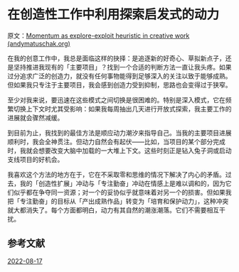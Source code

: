 # 在创造性工作中利用探索启发式的动力

原文：[Momentum as explore-exploit heuristic in creative work (andymatuschak.org)](https://notes.andymatuschak.org/z5hfnKt2MAdQgZBguABu4wwsnbRB9Z8zFqkvL)

在我的创意工作中，我总是面临这样的抉择：是追逐新的好奇心、草拟新点子，还是坚持推进我现有的「主要项目」？找到一个合适的判断方法一直让我头疼。如果过分追求广泛的创造力，就没有任何事物能得到足够深入的关注以致于能够成熟。但如果我只专注于主要项目，我会感到创造力受到抑制，思路也会变得过于狭窄。

至少对我来说，要迅速在这些模式之间切换是很困难的。特别是深入模式，它在频繁切换上下文时尤其受影响：如果我每周抽出几天进行开放式探索，我主要工作的进展就会骤然减缓。

到目前为止，我找到的最佳方法是顺应动力潮汐来指导自己。当我的主要项目进展顺利时，我会全神贯注。但动力自然会有起伏——比如，当项目的某个部分完成时，我就会想要改变大脑中加载的一大堆上下文。这些时刻正是钻入兔子洞或启动支线项目的好机会。

我喜欢这个方法的地方在于，它在不采取零和思维的情况下解决了内心的矛盾。过去，我的「创造性扩展」冲动与「专注勤奋」冲动在情感上是难以调和的，因为它们似乎都在争夺同一资源；对一个的妥协似乎就意味着对另一个的损害。但如果我把「专注勤奋」的目标从「产出成熟作品」转变为「培育和保护动力」，这种冲突就大都消失了。每个方面都明白，动力有其自然的潮涨潮落。它们不需要相互干扰。

## 参考文献

[2022-08-17](https://notes.andymatuschak.org/z6dSgegFsMQ4zfYJBWETSKxAab5vEJMjrMNTa)